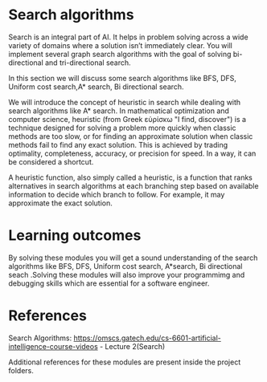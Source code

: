 # Search algorithms

Search is an integral part of AI. It helps in problem solving across a wide variety of domains where a solution isn’t immediately clear. You will implement several graph search algorithms with the goal of solving bi-directional and tri-directional search.

In this section we will discuss some search algorithms like BFS, DFS, Uniform cost search,A* search, Bi directional search.

We will introduce the concept of heuristic in search while dealing with search algorithms like A* search. In mathematical optimization and computer science, heuristic (from Greek εὑρίσκω "I find, discover") is a technique designed for solving a problem more quickly when classic methods are too slow, or for finding an approximate solution when classic methods fail to find any exact solution. This is achieved by trading optimality, completeness, accuracy, or precision for speed. In a way, it can be considered a shortcut.

A heuristic function, also simply called a heuristic, is a function that ranks alternatives in search algorithms at each branching step based on available information to decide which branch to follow. For example, it may approximate the exact solution.

 # Learning outcomes
 
 By solving these modules you will get a sound understanding of the search algorithms like BFS, DFS, Uniform cost search, A*search, Bi directional seach .Solving these modules will also improve your programmimg and debugging skills which are essential for a software engineer.
 
 # References
 
 Search Algorithms:
 https://omscs.gatech.edu/cs-6601-artificial-intelligence-course-videos - Lecture 2(Search)

 Additional references for these modules are present inside the project folders.
 
